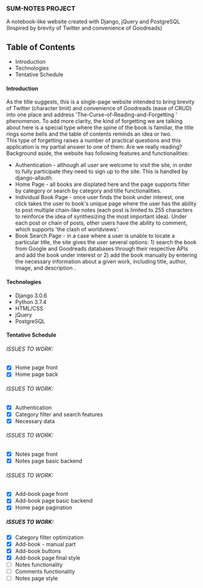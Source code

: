 ### SUM-NOTES PROJECT
A notebook-like website created with Django, jQuery and PostgreSQL  
(Inspired by brevity of Twitter and convenience of Goodreads)

## Table of Contents
- Introduction
- Technologies
- Tentative Schedule

#### Introduction
As the title suggests, this is a single-page website intended to bring
brevity of Twitter (character limit) and convenience of Goodreads (ease of
 CRUD) into one place and address 'The-Curse-of-Reading-and-Forgetting
 ' phenomenon. To add more clarity, the kind of forgetting we are talking
about here is a special type where the spine of the book is familiar, the
title rings some bells and the table of contents reminds an idea or two.     
This type of forgetting raises a number of practical questions and
this application is my partial answer to one of them: Are we really reading?  
 Background aside, the website has following features and functionalities:
 - Authentication - although all user are welcome to visit the site, in order
  to fully participate they need to sign up to the site. This is handled by
   django-allauth.
 - Home Page - all books are displated here and the page supports
  filter by category or search by category and title functionalities. 
 - Individual Book Page - once user finds the book under interest, one click
takes the user to book's unique page where the user has the ability to post
multiple chain-like notes (each post is limited to 255 characters to
reinforce the idea of synthesizing the most important idea). Under each post
or chain of posts, other users have the ability to comment, which supports
'the clash of worldviews'. 
- Book Search Page - in a case where a user is unable to locate a particular
title, the site gives the user several options: 1) search the book from
Google and Goodreads databases through their respective APIs and add the
book under interest or 2) add the book manually by entering the necessary
information about a given work, including title, author, image, and description
.   

#### Technologies
- Django 3.0.6
- Python 3.7.4
- HTML/CSS
- jQuery
- PostgreSQL

#### Tentative Schedule
###### ISSUES TO WORK:
- [x] Home page front
- [x] Home page back

###### ISSUES TO WORK:
- [x] Authentication
- [x] Category filter and search features  
- [x] Necessary data 

###### ISSUES TO WORK:
- [x] Notes page front 
- [x] Notes page basic backend

###### ISSUES TO WORK:
- [x] Add-book page front
- [x] Add-book page basic backend
- [x] Home page pagination 

##### ISSUES TO WORK:
- [x] Category filter optimization
- [x] Add-book - manual part
- [x] Add-book buttons
- [x] Add-book page final style
- [ ] Notes functionality
- [ ] Comments functionality
- [ ] Notes page style
